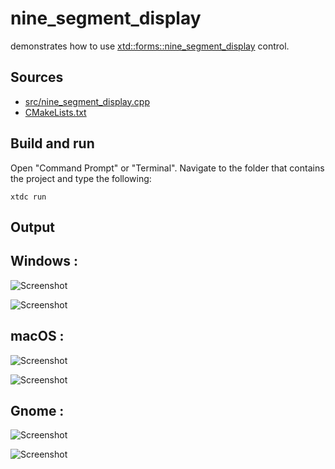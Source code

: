 # nine_segment_display

demonstrates how to use [xtd::forms::nine_segment_display](https://gammasoft71.github.io/xtd/reference_guides/latest/classxtd_1_1forms_1_1nine__segment__display.html) control.

## Sources

* [src/nine_segment_display.cpp](src/nine_segment_display.cpp)
* [CMakeLists.txt](CMakeLists.txt)

## Build and run

Open "Command Prompt" or "Terminal". Navigate to the folder that contains the project and type the following:

```shell
xtdc run
```

## Output

## Windows :

![Screenshot](../../../../docs/pictures/examples/nine_segment_display_w.png)

![Screenshot](../../../../docs/pictures/examples/nine_segment_display_wd.png)

## macOS :

![Screenshot](../../../../docs/pictures/examples/nine_segment_display_m.png)

![Screenshot](../../../../docs/pictures/examples/nine_segment_display_md.png)

## Gnome :

![Screenshot](../../../../docs/pictures/examples/nine_segment_display_g.png)

![Screenshot](../../../../docs/pictures/examples/nine_segment_display_gd.png)
